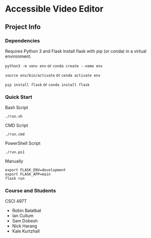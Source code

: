 # Accessible Video Editor
## Project Info
### Dependencies
Requires Python 3 and Flask
Install flask with pip (or conda) in a virtual environment.

`python3 -m venv env` or `conda create --name env`

`source env/bin/activate` or `conda activate env`

`pip install flask` or `conda install flask`

### Quick Start

Bash Script
```
./run.sh
```

CMD Script
```
./run.cmd
```

PowerShell Script
```
./run.ps1
```

Manually
```
export FLASK_ENV=development
export FLASK_APP=main
flask run
```
### Course and Students
CSCI 497T 
- Robin Balatbat
- Ian Cullum
- Sam Dobesh
- Nick Harang
- Kale Kurtzhall
